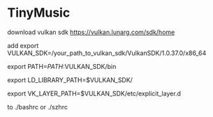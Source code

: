 # TinyMusic

download vulkan sdk https://vulkan.lunarg.com/sdk/home

add
export VULKAN_SDK=/your_path_to_vulkan_sdk/VulkanSDK/1.0.37.0/x86_64

export PATH=$PATH:$VULKAN_SDK/bin

export LD_LIBRARY_PATH=$VULKAN_SDK/

export VK_LAYER_PATH=$VULKAN_SDK/etc/explicit_layer.d

to ./bashrc or ./szhrc
